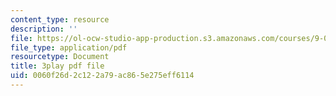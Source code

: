 ```yaml
---
content_type: resource
description: ''
file: https://ol-ocw-studio-app-production.s3.amazonaws.com/courses/9-00sc-introduction-to-psychology-fall-2011/0060f26d2c122a79ac865e275eff6114_-cK1og4ElKE.pdf
file_type: application/pdf
resourcetype: Document
title: 3play pdf file
uid: 0060f26d-2c12-2a79-ac86-5e275eff6114
---
```

